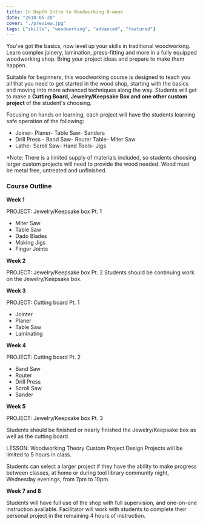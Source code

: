 ```yaml
---
title: In Depth Intro to Woodworking 8-week
date: "2018-05-20"
cover: "./preview.jpg"
tags: ["skills", "woodworking", "advanced", "featured"]
---
```


You've got the basics, now level up your skills in traditional woodworking. Learn complex joinery, lamination, press-fitting and more in a fully equipped woodworking shop. Bring your project ideas and prepare to make them happen.

Suitable for beginners, this woodworking course is designed to teach you all that you need to get started in the wood shop, starting with the basics and moving into more advanced techniques along the way. Students will get to make a **Cutting Board, Jewelry/Keepsake Box and one other custom project** of the student's choosing.

Focusing on hands on learning, each project will have the students learning safe operation of the following:

- Joiner- Planer- Table Saw- Sanders
- Drill Press - Band Saw- Router Table- Miter Saw
- Lathe- Scroll Saw- Hand Tools- Jigs

\*Note: There is a limited supply of materials included, so students choosing larger custom projects will need to provide the wood needed. Wood must be metal free, untreated and unfinished.

### Course Outline

**Week 1**

PROJECT: Jewelry/Keepsake box Pt. 1

- Miter Saw
- Table Saw
- Dado Blades
- Making Jigs
- Finger Joints

**Week 2**

PROJECT: Jewelry/Keepsake box Pt. 2
Students should be continuing work on the Jewelry/Keepsake box.

**Week 3**

PROJECT: Cutting board Pt. 1

- Jointer
- Planer
- Table Saw
- Laminating

**Week 4**

PROJECT: Cutting board Pt. 2

- Band Saw
- Router
- Drill Press
- Scroll Saw
- Sander

**Week 5**

PROJECT: Jewelry/Keepsake box Pt. 3

Students should be finished or nearly finished the Jewelry/Keepsake box as well as the cutting board.

LESSON: Woodworking Theory
Custom Project Design
Projects will be limited to 5 hours in class.

Students can select a larger project if they have the ability to make progress between classes, at home or during tool library community night, Wednesday evenings, from 7pm to 10pm.

**Week 7 and 8**

Students will have full use of the shop with full supervision, and one-on-one instruction available. Facilitator will work with students to complete their personal project in the remaining 4 hours of instruction.
